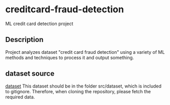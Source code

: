 # creditcard-fraud-detection

ML credit card detection project

## Description
Project analyzes dataset "credit card fraud detection" using a variety of ML methods and techniques
to process it and output something.


## dataset source
[dataset](https://www.kaggle.com/datasets/mlg-ulb/creditcardfraud/data)
This dataset should be in the folder src/dataset, which is included to gitignore.
Therefore, when cloning the repository, please fetch the required data.